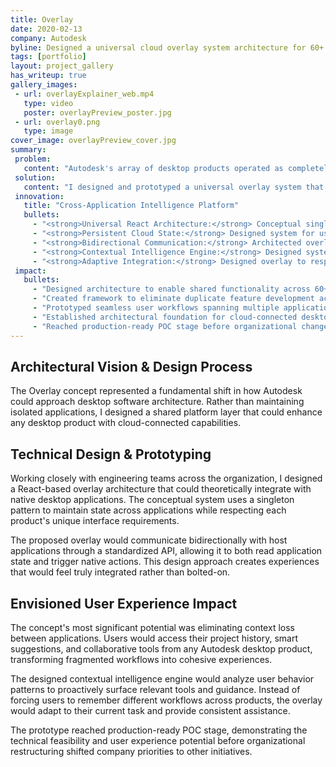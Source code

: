 ```yaml
---
title: Overlay
date: 2020-02-13
company: Autodesk
byline: Designed a universal cloud overlay system architecture for 60+ Autodesk desktop applications—creating a shared platform layer concept that reached production-ready POC stage
tags: [portfolio]
layout: project_gallery
has_writeup: true
gallery_images:
 - url: overlayExplainer_web.mp4
   type: video
   poster: overlayPreview_poster.jpg
 - url: overlay0.png
   type: image
cover_image: overlayPreview_cover.jpg
summary:
 problem:
   content: "Autodesk's array of desktop products operated as completely isolated silos. Users lost context switching between applications, couldn't access shared functionality across their workflows, and had to relearn basic tasks in every product. Meanwhile, engineering teams rebuilt identical features dozens of times—smart assistance in one product remained trapped there while users struggled with the same problems in adjacent tools."
 solution:
   content: "I designed and prototyped a universal overlay system that would run as a cloud-connected singleton across all Autodesk desktop applications. Like Steam's overlay for gaming, this concept creates a persistent application layer that follows users everywhere—enabling shared functionality, contextual assistance, and seamless workflows while maintaining bidirectional communication with host applications."
 innovation:
   title: "Cross-Application Intelligence Platform"
   bullets:
     - "<strong>Universal React Architecture:</strong> Conceptual single codebase that could deploy components across different desktop applications with native-feeling integration"
     - "<strong>Persistent Cloud State:</strong> Designed system for user context, preferences, and work history to synchronize across entire product ecosystem in real-time"
     - "<strong>Bidirectional Communication:</strong> Architected overlay to read application state, trigger host actions, and respond to application events seamlessly"
     - "<strong>Contextual Intelligence Engine:</strong> Designed system to understand current user tasks and proactively surface relevant tools, shortcuts, and guidance"
     - "<strong>Adaptive Integration:</strong> Designed overlay to respect each product's unique interface language while maintaining consistent core functionality"
 impact:
   bullets:
     - "Designed architecture to enable shared functionality across 60+ Autodesk desktop applications"
     - "Created framework to eliminate duplicate feature development across product teams"
     - "Prototyped seamless user workflows spanning multiple applications"
     - "Established architectural foundation for cloud-connected desktop experiences"
     - "Reached production-ready POC stage before organizational changes shifted priorities"
---
```


## Architectural Vision & Design Process

The Overlay concept represented a fundamental shift in how Autodesk could approach desktop software architecture. Rather than maintaining isolated applications, I designed a shared platform layer that could enhance any desktop product with cloud-connected capabilities.

## Technical Design & Prototyping

Working closely with engineering teams across the organization, I designed a React-based overlay architecture that could theoretically integrate with native desktop applications. The conceptual system uses a singleton pattern to maintain state across applications while respecting each product's unique interface requirements.

The proposed overlay would communicate bidirectionally with host applications through a standardized API, allowing it to both read application state and trigger native actions. This design approach creates experiences that would feel truly integrated rather than bolted-on.

## Envisioned User Experience Impact

The concept's most significant potential was eliminating context loss between applications. Users would access their project history, smart suggestions, and collaborative tools from any Autodesk desktop product, transforming fragmented workflows into cohesive experiences.

The designed contextual intelligence engine would analyze user behavior patterns to proactively surface relevant tools and guidance. Instead of forcing users to remember different workflows across products, the overlay would adapt to their current task and provide consistent assistance.

The prototype reached production-ready POC stage, demonstrating the technical feasibility and user experience potential before organizational restructuring shifted company priorities to other initiatives.
